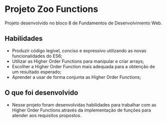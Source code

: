# Projeto Zoo Functions
Projeto desenvolvido no bloco 8 de Fundamentos de Desenvolvimento Web.


## Habilidades

- Produzir código legível, conciso e expressivo utilizando as novas funcionalidades do ES6;
- Utilizar as Higher Order Functions para manipular e criar arrays;
- Escolher a Higher Order Function mais adequada para a obtenção de um resultado esperado;
- Aprender a usar de forma conjunta as Higher Order Functions;


## O que foi desenvolvido

- Nesse projeto foram desenvolvidas habilidades para trabalhar com as Higher Order Functions através da implementação de funções para atender aos requisitos propostos.
